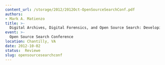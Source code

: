 ```yaml
---
content_url: /storage/2012/2012Oct-OpenSourceSearchConf.pdf
authors:
- Mark A. Matienzo
title: >-
  Digital Archives, Digital Forensics, and Open Source Search: Developing Together
event: >-
  Open Source Search Conference
location: Chantilly, VA
date: 2012-10-02
status:  Reviewe
slug: opensourcesearchconf
---
```

